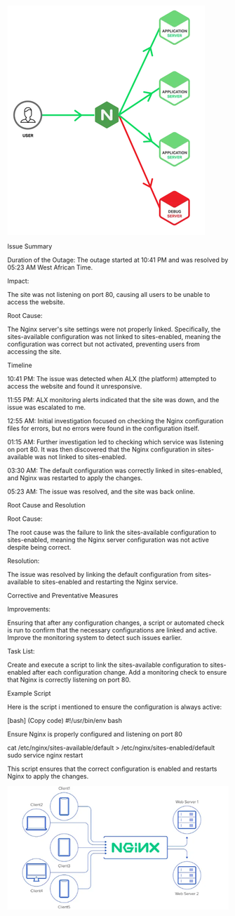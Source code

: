 
![Alt text](0x19-postmortem/ngnix.webp)

Issue Summary

Duration of the Outage: The outage started at 10:41 PM and was resolved by 05:23 AM West African Time.

Impact:

The site was not listening on port 80, causing all users to be unable to access the website.

Root Cause:

The Nginx server's site settings were not properly linked. Specifically, the sites-available configuration was not linked to sites-enabled, meaning the configuration was correct but not activated, preventing users from accessing the site.

Timeline

10:41 PM: The issue was detected when ALX (the platform) attempted to access the website and found it unresponsive.

11:55 PM: ALX monitoring alerts indicated that the site was down, and the issue was escalated to me.

12:55 AM: Initial investigation focused on checking the Nginx configuration files for errors, but no errors were found in the configuration itself.

01:15 AM: Further investigation led to checking which service was listening on port 80. It was then discovered that the Nginx configuration in sites-available was not linked to sites-enabled.

03:30 AM: The default configuration was correctly linked in sites-enabled, and Nginx was restarted to apply the changes.

05:23 AM: The issue was resolved, and the site was back online.

Root Cause and Resolution

Root Cause:

The root cause was the failure to link the sites-available configuration to sites-enabled, meaning the Nginx server configuration was not active despite being correct.

Resolution:

The issue was resolved by linking the default configuration from sites-available to sites-enabled and restarting the Nginx service.

Corrective and Preventative Measures

Improvements:

Ensuring that after any configuration changes, a script or automated check is run to confirm that the necessary configurations are linked and active. Improve the monitoring system to detect such issues earlier.

Task List:

Create and execute a script to link the sites-available configuration to sites-enabled after each configuration change. Add a monitoring check to ensure that Nginx is correctly listening on port 80.

Example Script

Here is the script i mentioned to ensure the configuration is always active:

[bash] (Copy code) #!/usr/bin/env bash

Ensure Nginx is properly configured and listening on port 80

cat /etc/nginx/sites-available/default > /etc/nginx/sites-enabled/default sudo service nginx restart

This script ensures that the correct configuration is enabled and restarts Nginx to apply the changes.

![Alt text](0x19-postmortem/ngnix2.webp)
